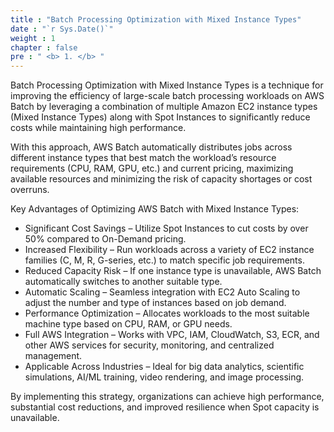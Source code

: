 ```yaml
---
title : "Batch Processing Optimization with Mixed Instance Types"
date : "`r Sys.Date()`"
weight : 1
chapter : false
pre : " <b> 1. </b> "
---
```


Batch Processing Optimization with Mixed Instance Types is a technique for improving the efficiency of large-scale batch processing workloads on AWS Batch by leveraging a combination of multiple Amazon EC2 instance types (Mixed Instance Types) along with Spot Instances to significantly reduce costs while maintaining high performance.

With this approach, AWS Batch automatically distributes jobs across different instance types that best match the workload’s resource requirements (CPU, RAM, GPU, etc.) and current pricing, maximizing available resources and minimizing the risk of capacity shortages or cost overruns.

Key Advantages of Optimizing AWS Batch with Mixed Instance Types:

- Significant Cost Savings – Utilize Spot Instances to cut costs by over 50% compared to On-Demand pricing.
- Increased Flexibility – Run workloads across a variety of EC2 instance families (C, M, R, G-series, etc.) to match specific job requirements.
- Reduced Capacity Risk – If one instance type is unavailable, AWS Batch automatically switches to another suitable type.
- Automatic Scaling – Seamless integration with EC2 Auto Scaling to adjust the number and type of instances based on job demand.
- Performance Optimization – Allocates workloads to the most suitable machine type based on CPU, RAM, or GPU needs.
- Full AWS Integration – Works with VPC, IAM, CloudWatch, S3, ECR, and other AWS services for security, monitoring, and centralized management.
- Applicable Across Industries – Ideal for big data analytics, scientific simulations, AI/ML training, video rendering, and image processing.
  
By implementing this strategy, organizations can achieve high performance, substantial cost reductions, and improved resilience when Spot capacity is unavailable.